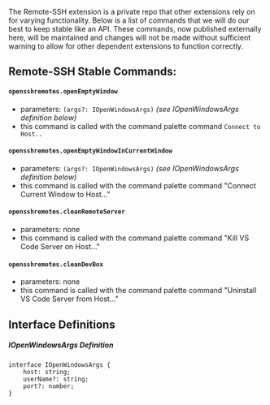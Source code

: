 The Remote-SSH extension is a private repo that other extensions rely on for varying functionality. Below is a list of commands that we will do our best to keep stable like an API. These commands, now published externally here, will be maintained and changes will not be made without sufficient warning to allow for other dependent extensions to function correctly.



## Remote-SSH Stable Commands:

#### `opensshremotes.openEmptyWindow`
- parameters: `(args?: IOpenWindowsArgs)` _(see IOpenWindowsArgs definition below)_
- this command is called with the command palette command `Connect to Host..`

#### `opensshremotes.openEmptyWindowInCurrentWindow`
- parameters: `(args?: IOpenWindowsArgs)` _(see IOpenWindowsArgs definition below)_
- this command is called with the command palette command "Connect Current Window to Host..."


#### `opensshremotes.cleanRemoteServer`
- parameters: none
- this command is called with the command palette command "Kill VS Code Server on Host..."

#### `opensshremotes.cleanDevBox`
- parameters: none
- this command is called with the command palette command "Uninstall VS Code Server from Host..."

## Interface Definitions

##### IOpenWindowsArgs Definition
```
interface IOpenWindowsArgs {
	host: string;
	userName?: string;
	port?: number;
}
```



